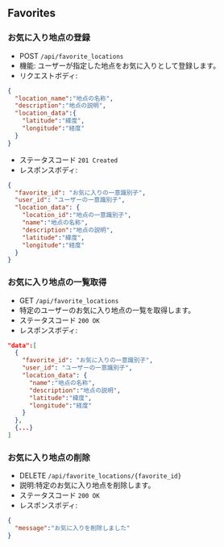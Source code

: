 ## Favorites

### お気に入り地点の登録
- POST `/api/favorite_locations`
- 機能: ユーザーが指定した地点をお気に入りとして登録します。
- リクエストボディ:
```json
{
  "location_name":"地点の名称",
  "description":"地点の説明",
  "location_data":{
    "latitude":"緯度",
    "longitude":"経度"
  }
}

```
- ステータスコード `201 Created`
- レスポンスボディ:
```json
{
  "favorite_id": "お気に入りの一意識別子",
  "user_id": "ユーザーの一意識別子",
  "location_data": {
    "location_id":"地点の一意識別子",
    "name":"地点の名称",
    "description":"地点の説明",
    "latitude":"緯度",
    "longitude":"経度"
  }
}
```



### お気に入り地点の一覧取得
- GET `/api/favorite_locations`
- 特定のユーザーのお気に入り地点の一覧を取得します。
- ステータスコード `200 OK`
- レスポンスボディ:
```json
"data":[
  {
    "favorite_id": "お気に入りの一意識別子",
    "user_id": "ユーザーの一意識別子",
    "location_data": {
      "name":"地点の名称",
      "description":"地点の説明",
      "latitude":"緯度",
      "longitude":"経度"
    }
  },
  {...}
]
```

### お気に入り地点の削除
- DELETE `/api/favorite_locations/{favorite_id}`
- 説明:特定のお気に入り地点を削除します。
- ステータスコード `200 OK`
- レスポンスボディ:
```json
{
  "message":"お気に入りを削除しました"
}
```